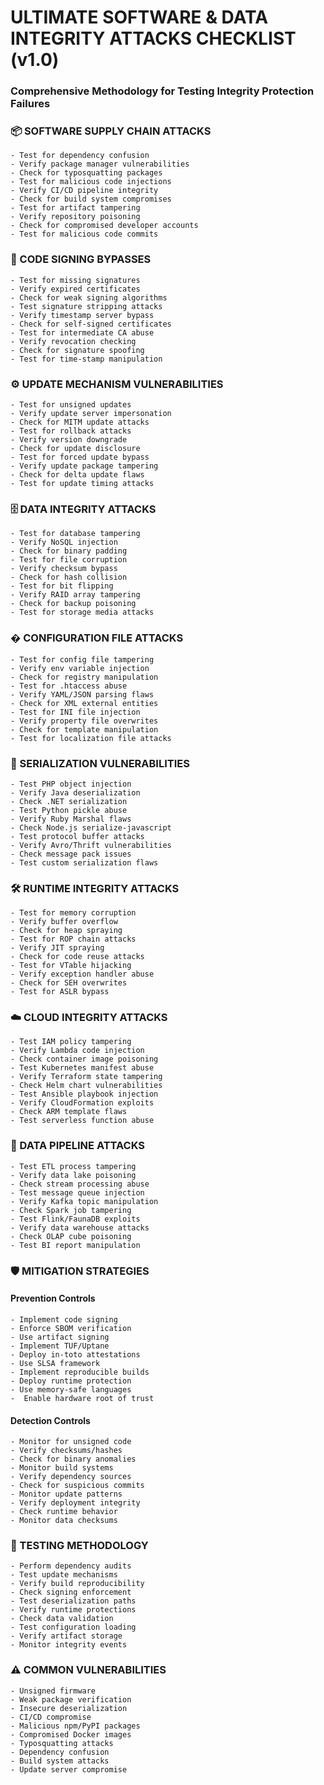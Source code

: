 # ULTIMATE SOFTWARE & DATA INTEGRITY ATTACKS CHECKLIST (v1.0)

### Comprehensive Methodology for Testing Integrity Protection Failures

### 📦 SOFTWARE SUPPLY CHAIN ATTACKS

    - Test for dependency confusion
    - Verify package manager vulnerabilities
    - Check for typosquatting packages
    - Test for malicious code injections
    - Verify CI/CD pipeline integrity
    - Check for build system compromises
    - Test for artifact tampering
    - Verify repository poisoning
    - Check for compromised developer accounts
    - Test for malicious code commits

### 🔐 CODE SIGNING BYPASSES

    - Test for missing signatures
    - Verify expired certificates
    - Check for weak signing algorithms
    - Test signature stripping attacks
    - Verify timestamp server bypass
    - Check for self-signed certificates
    - Test for intermediate CA abuse
    - Verify revocation checking
    - Check for signature spoofing
    - Test for time-stamp manipulation

### ⚙️ UPDATE MECHANISM VULNERABILITIES

    - Test for unsigned updates
    - Verify update server impersonation
    - Check for MITM update attacks
    - Test for rollback attacks
    - Verify version downgrade
    - Check for update disclosure
    - Test for forced update bypass
    - Verify update package tampering
    - Check for delta update flaws
    - Test for update timing attacks

### 🗄️ DATA INTEGRITY ATTACKS

    - Test for database tampering
    - Verify NoSQL injection
    - Check for binary padding
    - Test for file corruption
    - Verify checksum bypass
    - Check for hash collision
    - Test for bit flipping
    - Verify RAID array tampering
    - Check for backup poisoning
    - Test for storage media attacks

### � CONFIGURATION FILE ATTACKS

    - Test for config file tampering
    - Verify env variable injection
    - Check for registry manipulation
    - Test for .htaccess abuse
    - Verify YAML/JSON parsing flaws
    - Check for XML external entities
    - Test for INI file injection
    - Verify property file overwrites
    - Check for template manipulation
    - Test for localization file attacks

### 🧩 SERIALIZATION VULNERABILITIES

    - Test PHP object injection
    - Verify Java deserialization
    - Check .NET serialization
    - Test Python pickle abuse
    - Verify Ruby Marshal flaws
    - Check Node.js serialize-javascript
    - Test protocol buffer attacks
    - Verify Avro/Thrift vulnerabilities
    - Check message pack issues
    - Test custom serialization flaws

### 🛠️ RUNTIME INTEGRITY ATTACKS

    - Test for memory corruption
    - Verify buffer overflow
    - Check for heap spraying
    - Test for ROP chain attacks
    - Verify JIT spraying
    - Check for code reuse attacks
    - Test for VTable hijacking
    - Verify exception handler abuse
    - Check for SEH overwrites
    - Test for ASLR bypass

### ☁️ CLOUD INTEGRITY ATTACKS

    - Test IAM policy tampering
    - Verify Lambda code injection
    - Check container image poisoning
    - Test Kubernetes manifest abuse
    - Verify Terraform state tampering
    - Check Helm chart vulnerabilities
    - Test Ansible playbook injection
    - Verify CloudFormation exploits
    - Check ARM template flaws
    - Test serverless function abuse

### 🔄 DATA PIPELINE ATTACKS

    - Test ETL process tampering
    - Verify data lake poisoning
    - Check stream processing abuse
    - Test message queue injection
    - Verify Kafka topic manipulation
    - Check Spark job tampering
    - Test Flink/FaunaDB exploits
    - Verify data warehouse attacks
    - Check OLAP cube poisoning
    - Test BI report manipulation

### 🛡️ MITIGATION STRATEGIES

#### Prevention Controls

    - Implement code signing
    - Enforce SBOM verification
    - Use artifact signing
    - Implement TUF/Uptane
    - Deploy in-toto attestations
    - Use SLSA framework
    - Implement reproducible builds
    - Deploy runtime protection
    - Use memory-safe languages
    -  Enable hardware root of trust

#### Detection Controls

    - Monitor for unsigned code
    - Verify checksums/hashes
    - Check for binary anomalies
    - Monitor build systems
    - Verify dependency sources
    - Check for suspicious commits
    - Monitor update patterns
    - Verify deployment integrity
    - Check runtime behavior
    - Monitor data checksums

### 📝 TESTING METHODOLOGY

    - Perform dependency audits
    - Test update mechanisms
    - Verify build reproducibility
    - Check signing enforcement
    - Test deserialization paths
    - Verify runtime protections
    - Check data validation
    - Test configuration loading
    - Verify artifact storage
    - Monitor integrity events

### ⚠️ COMMON VULNERABILITIES

    - Unsigned firmware
    - Weak package verification
    - Insecure deserialization
    - CI/CD compromise
    - Malicious npm/PyPI packages
    - Compromised Docker images
    - Typosquatting attacks
    - Dependency confusion
    - Build system attacks
    - Update server compromise

